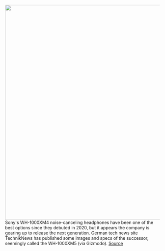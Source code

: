 <img src='https://cdn.vox-cdn.com/thumbor/cS--AEobbheHGfEiO9dXrZro9Rw=/0x0:2040x1360/1200x800/filters:focal(1152x521:1478x847)/cdn.vox-cdn.com/uploads/chorus_image/image/70781794/acastro_220422_5158_00002.0.jpg' width='700px' /><br/>
Sony's WH-1000XM4 noise-canceling headphones have been one of the best options since they debuted in 2020, but it appears the company is gearing up to release the next generation. German tech news site TechnikNews has published some images and specs of the successor, seemingly called the WH-1000XM5 (via Gizmodo).
<a href='https://www.theverge.com/2022/4/22/23037341/sony-wh-1000xm5-anc-headphones-leak-rumor'> Source <a/>